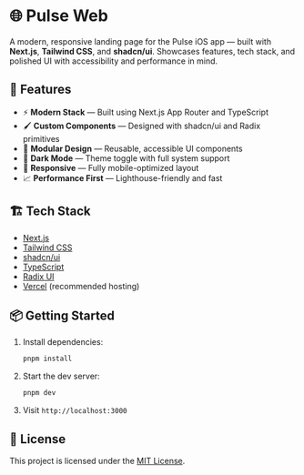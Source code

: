 # 🌐 Pulse Web

A modern, responsive landing page for the Pulse iOS app — built with **Next.js**, **Tailwind CSS**, and **shadcn/ui**. Showcases features, tech stack, and polished UI with accessibility and performance in mind.

## 🚀 Features

- ⚡ **Modern Stack** — Built using Next.js App Router and TypeScript
- 🖌️ **Custom Components** — Designed with shadcn/ui and Radix primitives
- 🧩 **Modular Design** — Reusable, accessible UI components
- 🌙 **Dark Mode** — Theme toggle with full system support
- 📱 **Responsive** — Fully mobile-optimized layout
- 📈 **Performance First** — Lighthouse-friendly and fast

## 🏗️ Tech Stack

- [Next.js](https://nextjs.org/)
- [Tailwind CSS](https://tailwindcss.com/)
- [shadcn/ui](https://ui.shadcn.com/)
- [TypeScript](https://www.typescriptlang.org/)
- [Radix UI](https://www.radix-ui.com/)
- [Vercel](https://vercel.com/) (recommended hosting)

## 📦 Getting Started

1. Install dependencies:
   ```bash
   pnpm install
   ```
2. Start the dev server:
   ```bash
   pnpm dev
   ```
3. Visit `http://localhost:3000`

## 📄 License

This project is licensed under the [MIT License](LICENSE.md).
